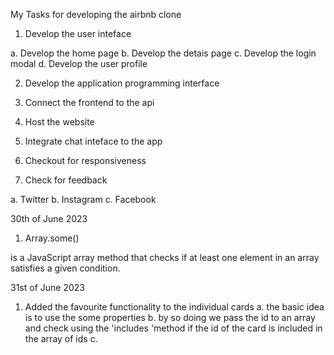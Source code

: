 <!-- Step1 -->
<!-- 20th of June 2023 -->
<!-- 
1. I developed the header
2. Created the card
3. Mock out the data 


 -->
My Tasks for developing the airbnb clone

1. Develop the user inteface
<!-- steps -->
a. Develop the home page
b. Develop the detais page
c. Develop the login modal
d. Develop the user profile

2. Develop the application programming interface

3. Connect the frontend to the api

4. Host the website

5. Integrate chat inteface to the app

6. Checkout for responsiveness

7. Check for feedback

a. Twitter
b. Instagram
c. Facebook

30th of June 2023

<!-- New method -->
1. Array.some()

 is a JavaScript array method that checks if at least one element in an array satisfies a given condition.

31st of June 2023
 
1. Added the favourite functionality to the individual cards
a. the basic idea is to use the some properties
b. by so doing we pass the id to an array and check using the 'includes 'method if the id of the card is included in the array of ids
c. 